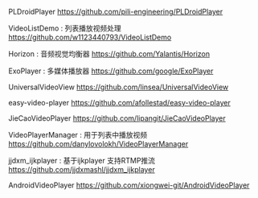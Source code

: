 PLDroidPlayer
https://github.com/pili-engineering/PLDroidPlayer

VideoListDemo : 列表播放视频处理
https://github.com/w1123440793/VideoListDemo

Horizon : 音频视觉均衡器
https://github.com/Yalantis/Horizon

ExoPlayer : 多媒体播放器
https://github.com/google/ExoPlayer

UniversalVideoView
https://github.com/linsea/UniversalVideoView

easy-video-player
https://github.com/afollestad/easy-video-player

JieCaoVideoPlayer
https://github.com/lipangit/JieCaoVideoPlayer

VideoPlayerManager : 用于列表中播放视频
https://github.com/danylovolokh/VideoPlayerManager

jjdxm_ijkplayer : 基于ijkplayer 支持RTMP推流
https://github.com/jjdxmashl/jjdxm_ijkplayer

AndroidVideoPlayer
https://github.com/xiongwei-git/AndroidVideoPlayer
